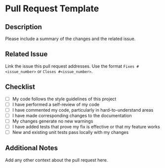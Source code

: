 # Pull Request Template

## Description
Please include a summary of the changes and the related issue. 

## Related Issue
Link the issue this pull request addresses. Use the format `Fixes #<issue_number>` or `Closes #<issue_number>`.

## Checklist
- [ ] My code follows the style guidelines of this project
- [ ] I have performed a self-review of my code
- [ ] I have commented my code, particularly in hard-to-understand areas
- [ ] I have made corresponding changes to the documentation
- [ ] My changes generate no new warnings
- [ ] I have added tests that prove my fix is effective or that my feature works
- [ ] New and existing unit tests pass locally with my changes

## Additional Notes
Add any other context about the pull request here.